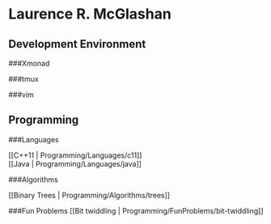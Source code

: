 Laurence R. McGlashan
=====================

Development Environment
-----------------------

###Xmonad

###tmux

###vim

Programming
-----------

###Languages

[[C++11 | Programming/Languages/c11]]  
[[Java | Programming/Languages/java]]

###Algorithms

[[Binary Trees | Programming/Algorithms/trees]]

###Fun Problems
[[Bit twiddling | Programming/FunProblems/bit-twiddling]]

